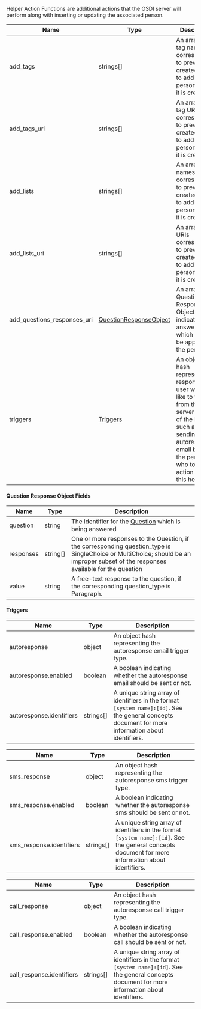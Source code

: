 
Helper Action Functions are additional actions that the OSDI server will perform along with inserting or updating the associated person.

|Name          |Type      |Description
|-----------    |-----------|--------------
|add_tags      |strings[]     |An array of tag names corresponding to previously created tags to add to this person when it is created.
|add_tags_uri  |strings[]     |An array of tag URIs corresponding to previously created tags to add to this person when it is created.
|add_lists     |strings[]     |An array of list names corresponding to previously created lists to add to this person when it is created.
|add_lists_uri     |strings[]     |An array of list URIs corresponding to previously created lists to add to this person when it is created.
|add_questions_responses_uri      |[QuestionResponseObject](#question-response-object-fields)     |An array of Question Response Objects, indicating answers which should be applied to the person.
|triggers		|[Triggers](#triggers)	|An object hash representing responses a user would like to trigger from the server as part of the POST, such as sending an autoresponse email back to the person who took action with this helper.

#### Question Response Object Fields

|Name          |Type      |Description
|-----------    |-----------|--------------
|question      |string     |The identifier for the [Question](questions.html) which is being answered
|responses     |string[]   |One or more responses to the Question, if the corresponding question_type is SingleChoice or MultiChoice; should be an improper subset of the responses available for the question
|value          |string    |A free-text response to the question, if the corresponding question_type is Paragraph.


#### Triggers

|Name          |Type      |Description
|-----------    |-----------|--------------
|autoresponse   |object     |An object hash representing the autoresponse email trigger type.
|autoresponse.enabled   |boolean     |A boolean indicating whether the autoresponse email should be sent or not.
|autoresponse.identifiers |strings[]     | A unique string array of identifiers in the format `[system name]:[id]`. See the general concepts document for more information about identifiers.

|Name          |Type      |Description
|-----------    |-----------|--------------
|sms_response |object     |An object hash representing the autoresponse sms trigger type.
|sms_response.enabled   |boolean     |A boolean indicating whether the autoresponse sms should be sent or not.
|sms_response.identifiers |strings[]     | A unique string array of identifiers in the format `[system name]:[id]`. See the general concepts document for more information about identifiers.

|Name          |Type      |Description
|-----------    |-----------|--------------
|call_response |object     |An object hash representing the autoresponse call trigger type.
|call_response.enabled   |boolean     |A boolean indicating whether the autoresponse call should be sent or not.
|call_response.identifiers |strings[]     | A unique string array of identifiers in the format `[system name]:[id]`. See the general concepts document for more information about identifiers.